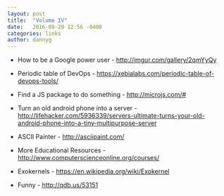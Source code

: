 ```yaml
---
layout: post
title:  "Volume IV"
date:   2016-09-20 12:56 -0400
categories: links
author: dannyg
---
```

- How to be a Google power user - <http://imgur.com/gallery/2qmYyQy>

- Periodic table of DevOps - <https://xebialabs.com/periodic-table-of-devops-tools/>

- Find a JS package to do something - <http://microjs.com/#>

- Turn an old android phone into a server - <http://lifehacker.com/5936339/servers-ultimate-turns-your-old-android-phone-into-a-tiny-multipurpose-server>

- ASCII Painter - <http://asciipaint.com/>

- More Educational Resources - <http://www.computerscienceonline.org/courses/>

- Exokernels - <https://en.wikipedia.org/wiki/Exokernel>

- Funny - <http://qdb.us/53151>
